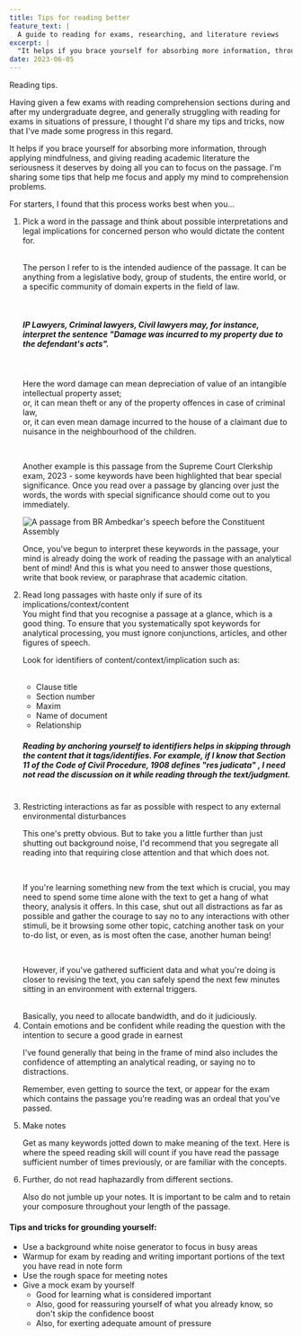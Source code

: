 ```yaml
---
title: Tips for reading better
feature_text: |
  A guide to reading for exams, researching, and literature reviews
excerpt: |
  "It helps if you brace yourself for absorbing more information, through applying mindfulness, and give reading the seriousness it deserves"
date: 2023-06-05
---
```


Reading tips.

Having given a few exams with reading comprehension sections during and after my undergraduate degree, and generally struggling with reading for exams in situations of pressure, I thought I'd share my tips and tricks, now that I've made some progress in this regard.

It helps if you brace yourself for absorbing more information, through applying mindfulness, and giving reading academic literature the seriousness it deserves by doing all you can to focus on the passage. I'm sharing some tips that help me focus and apply my mind to comprehension problems.

For starters, I found that this process works best when you...

<ol>

<li> Pick a word in the passage and think about possible interpretations and legal implications for concerned person who would dictate the content for. </li>

<br> 

The person I refer to is the intended audience of the passage. It can be anything from a legislative body, group of students, the entire world, or a specific community of domain experts in the field of law.

<br>

<h5> IP Lawyers, Criminal lawyers, Civil lawyers may, for instance, interpret the sentence "Damage was incurred to my property due to the defendant's acts". </h5>

<br>

Here the word damage can mean depreciation of value of an intangible intellectual property asset;
<br> or, it can mean theft or any of the property offences in case of criminal law,
<br> or, it can even mean damage incurred to the house of a claimant due to nuisance in the neighbourhood of the children.

<br>

Another example is this passage from the Supreme Court Clerkship exam, 2023 - some keywords have been highlighted that bear special significance. Once you read over a passage by glancing over just the words, the words with special significance should come out to you immediately.

<img src="images/Reading-Instruct.png" alt="A passage from BR Ambedkar's speech before the Constituent Assembly">

<br>

Once, you've begun to interpret these keywords in the passage, your mind is already doing the work of reading the passage with an analytical bent of mind! And this is what you need to answer those questions, write that book review, or paraphrase that academic citation.

<li> Read long passages with haste only if sure of its implications/context/content 
<br>
You might find that you recognise a passage at a glance, which is a good thing. To ensure that you systematically spot keywords for analytical processing, you must ignore conjunctions, articles, and other figures of speech.

<br> 

Look for identifiers of content/context/implication such as:

<br> 

  <ul> 
    <li> Clause title </li>
    <li> Section number </li>
    <li> Maxim </li>
    <li> Name of document </li> 
    <li> Relationship </li> 
  </ul>
</li>
<h5> Reading by anchoring yourself to identifiers helps in skipping through the content that it tags/identifies. For example, if I know that Section 11 of the Code of Civil Procedure, 1908 defines <i> "res judicata" </i>, I need not read the discussion on it while reading through the text/judgment. </h5>

<br>

<li> Restricting interactions as far as possible with respect to any external environmental disturbances </li>

This one's pretty obvious. But to take you a little further than just shutting out background noise, I'd recommend that you segregate all reading into that requiring close attention and that which does not.

<br>

If you're learning something new from the text which is crucial, you may need to spend some time alone with the text to get a hang of what theory, analysis it offers. In this case, shut out all distractions as far as possible and gather the courage to say no to any interactions with other stimuli, be it browsing some other topic, catching another task on your to-do list, or even, as is most often the case, another human being!

<br>

However, if you've gathered sufficient data and what you're doing is closer to revising the text, you can safely spend the next few minutes sitting in an environment with external triggers. 

<br>
Basically, you need to allocate bandwidth, and do it judiciously.

<li> Contain emotions and be confident while reading the question with the intention to secure a good grade in earnest </li>

I've found generally that being in the frame of mind also includes the confidence of attempting an analytical reading, or saying no to distractions. 

Remember, even getting to source the text, or appear for the exam which contains the passage you're reading was an ordeal that you've passed.

<li> Make notes </li>

Get as many keywords jotted down to make meaning of the text. Here is where the speed reading skill will count if you have read the passage sufficient number of times previously, or are familiar with the concepts.

<li> Further, do not read haphazardly from different sections. </li>

Also do not jumble up your notes. It is important to be calm and to retain your composure throughout your length of the passage.

</ol>

<h4> Tips and tricks for grounding yourself: </h4>
<ul>
  <li> Use a background white noise generator to focus in busy areas </li>
  <li> Warmup for exam by reading and writing important portions of the text you have read in note form</li>
  <li> Use the rough space for meeting notes </li>
  <li> Give a mock exam by yourself 
	<ul>
	  <li> Good for learning what is considered important </li>
          <li> Also, good for reassuring yourself of what you already know, so don't skip the confidence boost </li>
          <li> Also, for exerting adequate amount of pressure </li>
	</ul> </li>
</ul>

